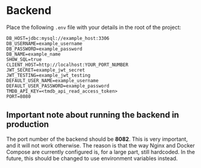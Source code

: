 # Backend
Place the following `.env` file with your details in the root of the project:
```
DB_HOST=jdbc:mysql://example_host:3306
DB_USERNAME=example_username
DB_PASSWORD=example_password
DB_NAME=example_name
SHOW_SQL=true
CLIENT_HOST=http://localhost:YOUR_PORT_NUMBER
JWT_SECRET=example_jwt_secret
JWT_TESTING=example_jwt_testing
DEFAULT_USER_NAME=example_username
DEFAULT_USER_PASSWORD=example_password
TMDB_API_KEY=<tmdb_api_read_access_token>
PORT=8080
```

## Important note about running the backend in production
The port number of the backend should be **8082**. This is very important, and it will not work otherwise. The reason is that the way Nginx and Docker Compose are currently configured is, for a large part, still hardcoded. In the future, this should be changed to use environment variables instead.
